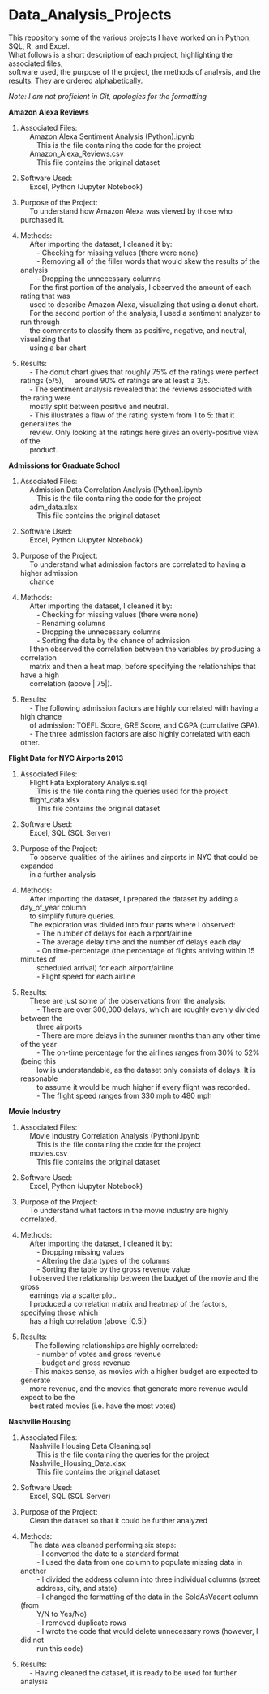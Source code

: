 # Data_Analysis_Projects
This repository some of the various projects I have worked on in Python, SQL, R, and Excel.  
What follows is a short description of each project, highlighting the associated files,   
software used, the purpose of the project, the methods of analysis, and the results. They are   ordered alphabetically.

*Note: I am not proficient in Git, apologies for the formatting*

**Amazon Alexa Reviews**

1) Associated Files:  
&emsp; Amazon Alexa Sentiment Analysis (Python).ipynb  
&emsp;&emsp; This is the file containing the code for the project  
&emsp; Amazon_Alexa_Reviews.csv  
&emsp;&emsp; This file contains the original dataset  

2) Software Used:  
&emsp; Excel, Python (Jupyter Notebook)  

3) Purpose of the Project:  
&emsp; To understand how Amazon Alexa was viewed by those who purchased it.

4) Methods:  
&emsp; After importing the dataset, I cleaned it by:  
&emsp;&emsp; - Checking for missing values (there were none)   
&emsp;&emsp; - Removing all of the filler words that would skew the results of the analysis  
&emsp;&emsp; - Dropping the unnecessary columns  
&emsp; For the first portion of the analysis, I observed the amount of each rating that was  
&emsp; used to describe Amazon Alexa, visualizing that using a donut chart.  
&emsp; For the second portion of the analysis, I used a sentiment analyzer to run through    
&emsp; the comments to classify them as positive, negative, and neutral, visualizing that  
&emsp; using a bar chart  

5) Results:  
&emsp; - The donut chart gives that roughly 75% of the ratings were perfect ratings (5/5), 
&emsp; around 90% of ratings are at least a 3/5.  
&emsp; - The sentiment analysis revealed that the reviews associated with the rating were  
&emsp; mostly split between positive and neutral.  
&emsp; - This illustrates a flaw of the rating system from 1 to 5: that it generalizes the  
&emsp; review. Only looking at the ratings here gives an overly-positive view of the   
&emsp; product. 

**Admissions for Graduate School**

1) Associated Files:  
&emsp; Admission Data Correlation Analysis (Python).ipynb  
&emsp;&emsp; This is the file containing the code for the project  
&emsp; adm_data.xlsx  
&emsp;&emsp; This file contains the original dataset  

2) Software Used:  
&emsp; Excel, Python (Jupyter Notebook)  

3) Purpose of the Project:  
&emsp; To understand what admission factors are correlated to having a higher admission   
&emsp; chance

4) Methods:  
&emsp; After importing the dataset, I cleaned it by:  
&emsp;&emsp; - Checking for missing values (there were none)   
&emsp;&emsp; - Renaming columns    
&emsp;&emsp; - Dropping the unnecessary columns  
&emsp;&emsp; - Sorting the data by the chance of admission  
&emsp; I then observed the correlation between the variables by producing a correlation    
&emsp; matrix and then a heat map, before specifying the relationships that have a high    
&emsp; correlation (above |.75|).    

5) Results:  
&emsp; -  The following admission factors are highly correlated with having a high chance  
&emsp; of admission: TOEFL Score, GRE Score, and CGPA (cumulative GPA).    
&emsp; - The three admission factors are also highly correlated with each other.    

**Flight Data for NYC Airports 2013**

1) Associated Files:  
&emsp; Flight Fata Exploratory Analysis.sql  
&emsp;&emsp; This is the file containing the queries used for the project  
&emsp; flight_data.xlsx  
&emsp;&emsp; This file contains the original dataset  

2) Software Used:  
&emsp; Excel, SQL (SQL Server) 

3) Purpose of the Project:  
&emsp; To observe qualities of the airlines and airports in NYC that could be expanded      
&emsp; in a further analysis

4) Methods:  
&emsp; After importing the dataset, I prepared the dataset by adding a day_of_year column  
&emsp; to simplify future queries.  
&emsp; The exploration was divided into four parts where I observed:     
&emsp;&emsp; - The number of delays for each airport/airline     
&emsp;&emsp; - The average delay time and the number of delays each day   
&emsp;&emsp; - On time-percentage (the percentage of flights arriving within 15 minutes of    
&emsp;&emsp; scheduled arrival) for each airport/airline  
&emsp;&emsp; - Flight speed for each airline    

5) Results:  
&emsp; These are just some of the observations from the analysis:  
&emsp;&emsp; - There are over 300,000 delays, which are roughly evenly divided between the  
&emsp;&emsp; three airports  
&emsp;&emsp; - There are more delays in the summer months than any other time of the year  
&emsp;&emsp; - The on-time percentage for the airlines ranges from 30% to 52% (being this  
&emsp;&emsp; low is understandable, as the dataset only consists of delays. It is reasonable  
&emsp;&emsp; to assume it would be much higher if every flight was recorded.  
&emsp;&emsp; - The flight speed ranges from 330 mph to 480 mph  

**Movie Industry**

1) Associated Files:  
&emsp; Movie Industry Correlation Analysis (Python).ipynb  
&emsp;&emsp; This is the file containing the code for the project  
&emsp; movies.csv  
&emsp;&emsp; This file contains the original dataset  

2) Software Used:  
&emsp; Excel, Python (Jupyter Notebook)  

3) Purpose of the Project:  
&emsp; To understand what factors in the movie industry are highly correlated.  

4) Methods:  
&emsp; After importing the dataset, I cleaned it by:  
&emsp;&emsp; - Dropping missing values     
&emsp;&emsp; - Altering the data types of the columns    
&emsp;&emsp; - Sorting the table by the gross revenue value    
&emsp; I observed the relationship between the budget of the movie and the gross      
&emsp; earnings via a scatterplot.  
&emsp; I produced a correlation matrix and heatmap of the factors, specifying those which  
&emsp; has a high correlation (above |0.5|)    

5) Results:  
&emsp; - The following relationships are highly correlated:  
&emsp;&emsp; - number of votes and gross revenue  
&emsp;&emsp; - budget and gross revenue  
&emsp; - This makes sense, as movies with a higher budget are expected to generate    
&emsp; more revenue, and the movies that generate more revenue would expect to be the     
&emsp; best rated movies (i.e. have the most votes)  

**Nashville Housing**

1) Associated Files:  
&emsp; Nashville Housing Data Cleaning.sql   
&emsp;&emsp; This is the file containing the queries for the project  
&emsp; Nashville_Housing_Data.xlsx    
&emsp;&emsp; This file contains the original dataset  

2) Software Used:  
&emsp; Excel, SQL (SQL Server)    

3) Purpose of the Project:  
&emsp; Clean the dataset so that it could be further analyzed  

4) Methods:  
&emsp; The data was cleaned performing six steps:       
&emsp;&emsp; - I converted the date to a standard format       
&emsp;&emsp; - I used the data from one column to populate missing data in another     
&emsp;&emsp; - I divided the address column into three individual columns (street  
&emsp;&emsp; address, city, and state)    
&emsp;&emsp; - I changed the formatting of the data in the SoldAsVacant column (from     
&emsp;&emsp; Y/N to Yes/No)    
&emsp;&emsp; - I removed duplicate rows  
&emsp;&emsp; - I wrote the code that would delete unnecessary rows (however, I did not  
&emsp;&emsp; run this code)      

5) Results:  
&emsp; - Having cleaned the dataset, it is ready to be used for further analysis
